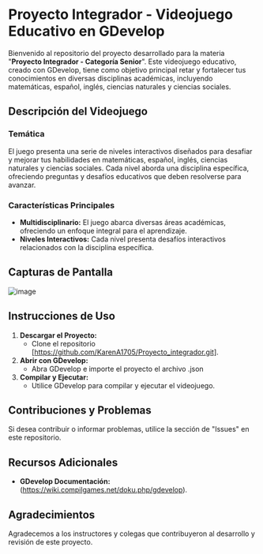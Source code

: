 # Proyecto Integrador - Videojuego Educativo en GDevelop

Bienvenido al repositorio del proyecto desarrollado para la materia "**Proyecto Integrador - Categoría Senior**". 
Este videojuego educativo, creado con GDevelop, tiene como objetivo principal retar y fortalecer tus conocimientos en diversas disciplinas académicas, 
incluyendo matemáticas, español, inglés, ciencias naturales y ciencias sociales.
## Descripción del Videojuego
### Temática
El juego presenta una serie de niveles interactivos diseñados para desafiar y mejorar tus habilidades en matemáticas, español, inglés, ciencias naturales y ciencias sociales. Cada nivel aborda una disciplina específica, ofreciendo preguntas y desafíos educativos que deben resolverse para avanzar.
### Características Principales
- **Multidisciplinario:** El juego abarca diversas áreas académicas, ofreciendo un enfoque integral para el aprendizaje.
- **Niveles Interactivos:** Cada nivel presenta desafíos interactivos relacionados con la disciplina específica.
## Capturas de Pantalla
![image](https://github.com/KarenA1705/Proyecto_integrador/assets/112221419/8d3d3ebc-083a-4b03-9a37-84bc01c7709c)
## Instrucciones de Uso
1. **Descargar el Proyecto:**
   - Clone el repositorio [https://github.com/KarenA1705/Proyecto_integrador.git].
2. **Abrir con GDevelop:**
   - Abra GDevelop e importe el proyecto el archivo .json
3. **Compilar y Ejecutar:**
   - Utilice GDevelop para compilar y ejecutar el videojuego.
## Contribuciones y Problemas
Si desea contribuir o informar problemas, utilice la sección de "Issues" en este repositorio.
## Recursos Adicionales
- **GDevelop Documentación:** (https://wiki.compilgames.net/doku.php/gdevelop).
## Agradecimientos
Agradecemos a los instructores y colegas que contribuyeron al desarrollo y revisión de este proyecto.
